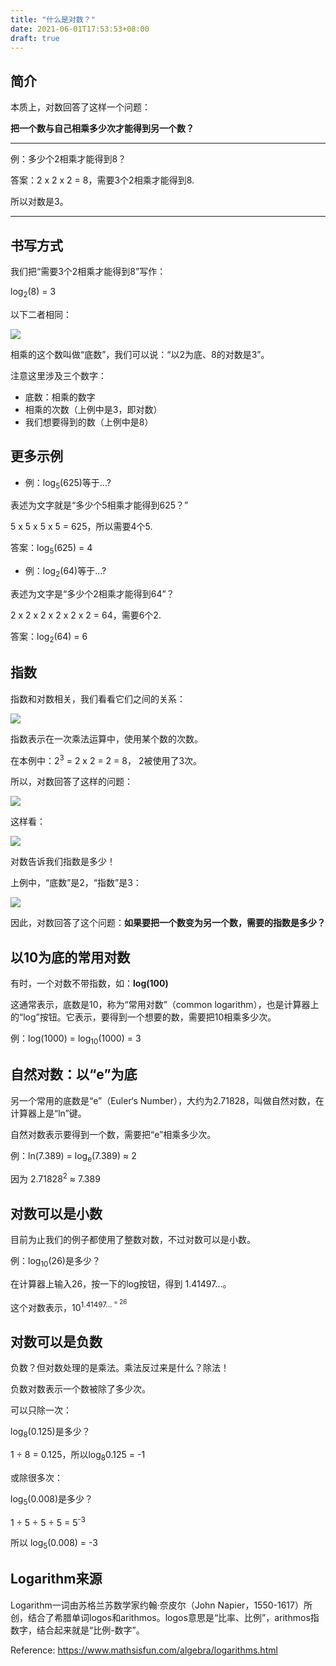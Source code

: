 ```yaml
---
title: "什么是对数？"
date: 2021-06-01T17:53:53+08:00
draft: true
---
```



## 简介

本质上，对数回答了这样一个问题：

**把一个数与自己相乘多少次才能得到另一个数？**

---

例：多少个2相乘才能得到8？

答案：2 x 2 x 2 = 8，需要3个2相乘才能得到8.

所以对数是3。

---


## 书写方式

我们把“需要3个2相乘才能得到8”写作：

log<sub>2</sub>(8) = 3


以下二者相同：

![](/logarithm-concept.svg)


相乘的这个数叫做“底数”，我们可以说：“以2为底、8的对数是3”。

注意这里涉及三个数字：

* 底数：相乘的数字
* 相乘的次数（上例中是3，即对数）
* 我们想要得到的数（上例中是8）

## 更多示例

* 例：log<sub>5</sub>(625)等于...?

表述为文字就是“多少个5相乘才能得到625？”

5 x 5 x 5 x 5 = 625，所以需要4个5.

答案：log<sub>5</sub>(625) = 4


* 例：log<sub>2</sub>(64)等于...?

表述为文字是“多少个2相乘才能得到64”？

2 x 2 x 2 x 2 x 2 x 2 = 64，需要6个2.

答案：log<sub>2</sub>(64) = 6

## 指数

指数和对数相关，我们看看它们之间的关系：

![](/exponent-2-3.svg)

指数表示在一次乘法运算中，使用某个数的次数。

在本例中：2<sup>3</sup> = 2 x 2 = 2 = 8， 2被使用了3次。

所以，对数回答了这样的问题：

![](/logarithm-question.gif)

这样看：

![](/exponent-to-logarithm.gif)

对数告诉我们指数是多少！

上例中，“底数”是2，“指数”是3：

![](/logarithm-exponent.svg)

因此，对数回答了这个问题：**如果要把一个数变为另一个数，需要的指数是多少？**

## 以10为底的常用对数

有时，一个对数不带指数，如：**log(100)**

这通常表示，底数是10，称为“常用对数”（common logarithm），也是计算器上的“log”按钮。它表示，要得到一个想要的数，需要把10相乘多少次。

例：log(1000) = log<sub>10</sub>(1000) = 3

## 自然对数：以“e”为底

另一个常用的底数是“e”（Euler‘s Number），大约为2.71828，叫做自然对数，在计算器上是“ln”键。

自然对数表示要得到一个数，需要把“e”相乘多少次。

例：ln(7.389) = log<sub>e</sub>(7.389) ≈ 2

因为 2.71828<sup>2</sup> ≈ 7.389

## 对数可以是小数

目前为止我们的例子都使用了整数对数，不过对数可以是小数。

例：log<sub>10</sub>(26)是多少？

在计算器上输入26，按一下的log按钮，得到 1.41497...。

这个对数表示，10<sup>1.41497...<sup> = 26

## 对数可以是负数

负数？但对数处理的是乘法。乘法反过来是什么？除法！

负数对数表示一个数被除了多少次。

可以只除一次：

log<sub>8</sub>(0.125)是多少？

1 ÷ 8 = 0.125，所以log<sub>8</sub>0.125 = -1

或除很多次：

log<sub>5</sub>(0.008)是多少？

1 ÷ 5 ÷ 5 ÷ 5 = 5<sup>-3</sup>

所以 log<sub>5</sub>(0.008) = -3

## Logarithm来源

Logarithm一词由苏格兰苏数学家约翰·奈皮尔（John Napier，1550-1617）所创，结合了希腊单词logos和arithmos。logos意思是“比率、比例”，arithmos指数字，结合起来就是“比例-数字”。


Reference: https://www.mathsisfun.com/algebra/logarithms.html